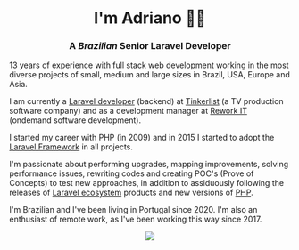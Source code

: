 <h1 align='center'>I'm Adriano 👨‍💻</h1>

<h3 align='center'>
  A <i>Brazilian</i> Senior Laravel Developer
</h3>

13 years of experience with full stack web development working in the most diverse projects of small, medium and large sizes in Brazil, USA, Europe and Asia.

I am currently a <a href='https://laravel.com/'>Laravel developer</a> (backend) at <a href='https://tinkerlist.tv/'>Tinkerlist</a> (a TV production software company) and as a development manager at <a href='https://reworkdevs.com/'>Rework IT</a> (ondemand software development).

I started my career with PHP (in 2009) and in 2015 I started to adopt the <a href='https://laravel.com/'>Laravel Framework</a> in all projects.

I'm passionate about performing upgrades, mapping improvements, solving performance issues, rewriting codes and creating POC's (Prove of Concepts) to test new approaches, in addition to assiduously following the releases of <a href='https://laravel.com/'>Laravel ecosystem</a> products and new versions of <a href='https://www.php.net/'>PHP</a>.

I'm Brazilian and I've been living in Portugal since 2020. I'm also an enthusiast of remote work, as I've been working this way since 2017.

<p align='center'>
  <a href="https://www.linkedin.com/in/adrianojr/"><img src="https://img.shields.io/badge/linkedin-%230077B5.svg?&style=for-the-badge&logo=linkedin&logoColor=white" /></a>
</p>
